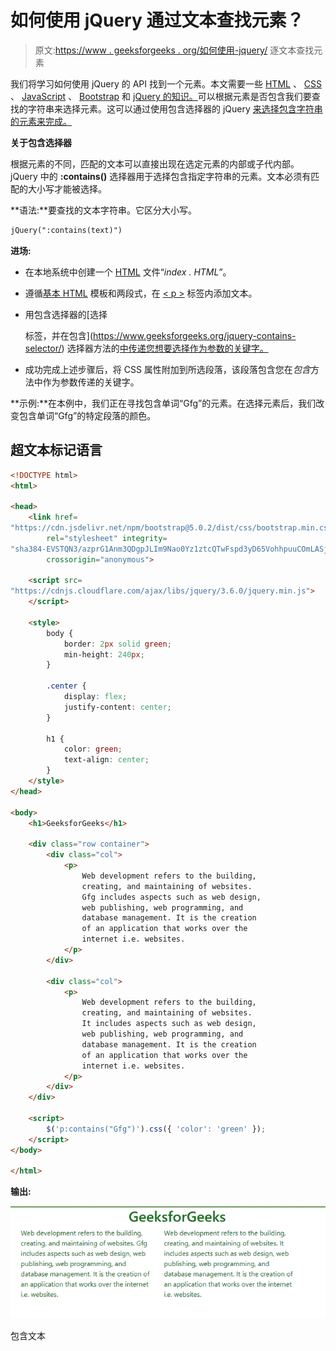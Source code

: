 # 如何使用 jQuery 通过文本查找元素？

> 原文:[https://www . geeksforgeeks . org/如何使用-jquery/](https://www.geeksforgeeks.org/how-to-find-an-element-by-text-using-jquery/) 逐文本查找元素

我们将学习如何使用 jQuery 的 API 找到一个元素。本文需要一些 [HTML](https://www.geeksforgeeks.org/html-tutorials/) 、 [CSS](https://www.geeksforgeeks.org/css-tutorials/) 、 [JavaScript](https://www.geeksforgeeks.org/javascript-tutorial/) 、 [Bootstrap](https://www.geeksforgeeks.org/bootstrap-tutorials/) 和 [jQuery 的知识。](https://www.geeksforgeeks.org/jquery-tutorials/)可以根据元素是否包含我们要查找的字符串来选择元素。这可以通过使用包含选择器的 jQuery [来选择包含字符串的元素来完成。](https://www.geeksforgeeks.org/jquery-contains-selector/)

**关于包含选择器**

根据元素的不同，匹配的文本可以直接出现在选定元素的内部或子代内部。jQuery 中的 **:contains()** 选择器用于选择包含指定字符串的元素。文本必须有匹配的大小写才能被选择。

**语法:**要查找的文本字符串。它区分大小写。

```html
jQuery(":contains(text)")
```

**进场:**

*   在本地系统中创建一个 [HTML](https://www.geeksforgeeks.org/html-basics/) 文件“*index . HTML”*。
*   遵循[基本 HTML](https://www.geeksforgeeks.org/html-basics/) 模板和两段式，在 [< p >](://www.geeksforgeeks.org/html-paragraph/) 标签内添加文本。
*   用包含选择器的[选择

    标签，并在包含](https://www.geeksforgeeks.org/jquery-contains-selector/) 选择器方法的[中传递您想要选择作为参数的关键字。](https://www.geeksforgeeks.org/jquery-contains-selector/)
*   成功完成上述步骤后，将 CSS 属性附加到所选段落，该段落包含您在*包含*方法中作为参数传递的关键字。

**示例:**在本例中，我们正在寻找包含单词“Gfg”的元素。在选择元素后，我们改变包含单词“Gfg”的特定段落的颜色。

## 超文本标记语言

```html
<!DOCTYPE html>
<html>

<head>
    <link href=
"https://cdn.jsdelivr.net/npm/bootstrap@5.0.2/dist/css/bootstrap.min.css"
        rel="stylesheet" integrity=
"sha384-EVSTQN3/azprG1Anm3QDgpJLIm9Nao0Yz1ztcQTwFspd3yD65VohhpuuCOmLASjC"
        crossorigin="anonymous">

    <script src=
"https://cdnjs.cloudflare.com/ajax/libs/jquery/3.6.0/jquery.min.js">
    </script>

    <style>
        body {
            border: 2px solid green;
            min-height: 240px;
        }

        .center {
            display: flex;
            justify-content: center;
        }

        h1 {
            color: green;
            text-align: center;
        }
    </style>
</head>

<body>
    <h1>GeeksforGeeks</h1>

    <div class="row container">
        <div class="col">
            <p>
                Web development refers to the building, 
                creating, and maintaining of websites.
                Gfg includes aspects such as web design,
                web publishing, web programming, and 
                database management. It is the creation 
                of an application that works over the 
                internet i.e. websites.
            </p>
        </div>

        <div class="col">
            <p>
                Web development refers to the building, 
                creating, and maintaining of websites.
                It includes aspects such as web design, 
                web publishing, web programming, and 
                database management. It is the creation 
                of an application that works over the 
                internet i.e. websites.
            </p>
        </div>
    </div>

    <script>
        $('p:contains("Gfg")').css({ 'color': 'green' });
    </script>
</body>

</html>
```

**输出:**

![](img/770fcebaaa720894d0d52f0afae194ce.png)

包含文本